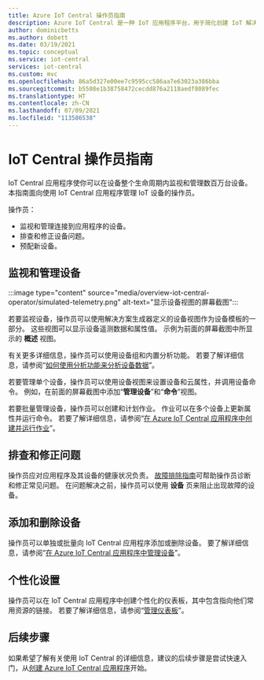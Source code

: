 ```yaml
---
title: Azure IoT Central 操作员指南
description: Azure IoT Central 是一种 IoT 应用程序平台，用于简化创建 IoT 解决方案。 本文概述了 IoT Central 中的操作员角色。
author: dominicbetts
ms.author: dobett
ms.date: 03/19/2021
ms.topic: conceptual
ms.service: iot-central
services: iot-central
ms.custom: mvc
ms.openlocfilehash: 86a5d327e00ee7c9595cc586aa7e63023a386bba
ms.sourcegitcommit: b5508e1b38758472cecdd876a2118aedf8089fec
ms.translationtype: HT
ms.contentlocale: zh-CN
ms.lasthandoff: 07/09/2021
ms.locfileid: "113586538"
---
```

# <a name="iot-central-operator-guide"></a>IoT Central 操作员指南

IoT Central 应用程序使你可以在设备整个生命周期内监视和管理数百万台设备。 本指南面向使用 IoT Central 应用程序管理 IoT 设备的操作员。

操作员：

- 监视和管理连接到应用程序的设备。
- 排查和修正设备问题。
- 预配新设备。

## <a name="monitor-and-manage-devices"></a>监视和管理设备

:::image type="content" source="media/overview-iot-central-operator/simulated-telemetry.png" alt-text="显示设备视图的屏幕截图":::

若要监视设备，操作员可以使用解决方案生成器定义的设备视图作为设备模板的一部分。 这些视图可以显示设备遥测数据和属性值。 示例为前面的屏幕截图中所显示的 **概述** 视图。

有关更多详细信息，操作员可以使用设备组和内置分析功能。 若要了解详细信息，请参阅“[如何使用分析功能来分析设备数据](howto-create-analytics.md)”。

若要管理单个设备，操作员可以使用设备视图来设置设备和云属性，并调用设备命令。 例如，在前面的屏幕截图中添加“**管理设备**”和“**命令**”视图。

若要批量管理设备，操作员可以创建和计划作业。 作业可以在多个设备上更新属性并运行命令。 若要了解详细信息，请参阅“[在 Azure IoT Central 应用程序中创建并运行作业](howto-manage-devices-in-bulk.md)”。

## <a name="troubleshoot-and-remediate-issues"></a>排查和修正问题

操作员应对应用程序及其设备的健康状况负责。 [故障排除指南](troubleshoot-connection.md)可帮助操作员诊断和修正常见问题。 在问题解决之前，操作员可以使用 **设备** 页来阻止出现故障的设备。

## <a name="add-and-remove-devices"></a>添加和删除设备

操作员可以单独或批量向 IoT Central 应用程序添加或删除设备。 要了解详细信息，请参阅“[在 Azure IoT Central 应用程序中管理设备](howto-manage-devices-individually.md)”。

## <a name="personalize"></a>个性化设置

操作员可以在 IoT Central 应用程序中创建个性化的仪表板，其中包含指向他们常用资源的链接。 若要了解详细信息，请参阅“[管理仪表板](howto-manage-dashboards.md)”。

## <a name="next-steps"></a>后续步骤

如果希望了解有关使用 IoT Central 的详细信息，建议的后续步骤是尝试快速入门，从[创建 Azure IoT Central 应用程序](./quick-deploy-iot-central.md)开始。
